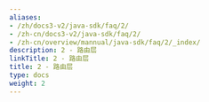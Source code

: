 ```yaml
---
aliases:
- /zh/docs3-v2/java-sdk/faq/2/
- /zh-cn/docs3-v2/java-sdk/faq/2/
- /zh-cn/overview/mannual/java-sdk/faq/2/_index/
description: 2 - 路由层
linkTitle: 2 - 路由层
title: 2 - 路由层
type: docs
weight: 2
---
```

